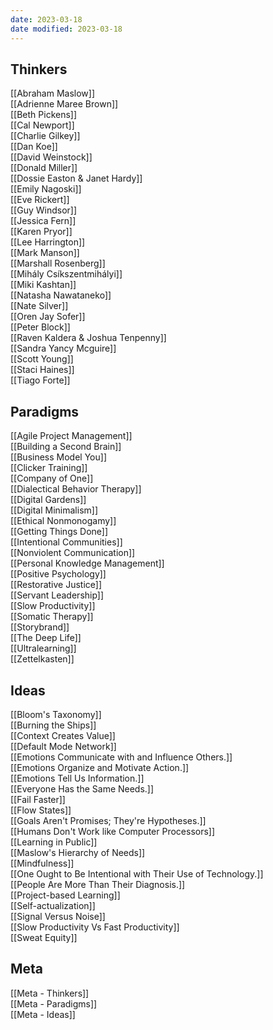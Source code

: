 ```yaml
---
date: 2023-03-18
date modified: 2023-03-18
---
```

## Thinkers
[[Abraham Maslow]]  
[[Adrienne Maree Brown]]  
[[Beth Pickens]]  
[[Cal Newport]]  
[[Charlie Gilkey]]  
[[Dan Koe]]  
[[David Weinstock]]  
[[Donald Miller]]  
[[Dossie Easton & Janet Hardy]]  
[[Emily Nagoski]]  
[[Eve Rickert]]  
[[Guy Windsor]]  
[[Jessica Fern]]  
[[Karen Pryor]]  
[[Lee Harrington]]  
[[Mark Manson]]  
[[Marshall Rosenberg]]  
[[Mihály Csíkszentmihályi]]  
[[Miki Kashtan]]  
[[Natasha Nawataneko]]  
[[Nate Silver]]  
[[Oren Jay Sofer]]  
[[Peter Block]]  
[[Raven Kaldera & Joshua Tenpenny]]  
[[Sandra Yancy Mcguire]]  
[[Scott Young]]  
[[Staci Haines]]  
[[Tiago Forte]]

## Paradigms
[[Agile Project Management]]  
[[Building a Second Brain]]  
[[Business Model You]]  
[[Clicker Training]]  
[[Company of One]]  
[[Dialectical Behavior Therapy]]  
[[Digital Gardens]]  
[[Digital Minimalism]]  
[[Ethical Nonmonogamy]]  
[[Getting Things Done]]  
[[Intentional Communities]]  
[[Nonviolent Communication]]  
[[Personal Knowledge Management]]  
[[Positive Psychology]]  
[[Restorative Justice]]  
[[Servant Leadership]]  
[[Slow Productivity]]  
[[Somatic Therapy]]  
[[Storybrand]]  
[[The Deep Life]]  
[[Ultralearning]]  
[[Zettelkasten]]

## Ideas
[[Bloom's Taxonomy]]  
[[Burning the Ships]]  
[[Context Creates Value]]  
[[Default Mode Network]]  
[[Emotions Communicate with and Influence Others.]]  
[[Emotions Organize and Motivate Action.]]  
[[Emotions Tell Us Information.]]  
[[Everyone Has the Same Needs.]]  
[[Fail Faster]]  
[[Flow States]]  
[[Goals Aren't Promises; They're Hypotheses.]]  
[[Humans Don't Work like Computer Processors]]  
[[Learning in Public]]  
[[Maslow's Hierarchy of Needs]]  
[[Mindfulness]]  
[[One Ought to Be Intentional with Their Use of Technology.]]  
[[People Are More Than Their Diagnosis.]]  
[[Project-based Learning]]  
[[Self-actualization]]  
[[Signal Versus Noise]]  
[[Slow Productivity Vs Fast Productivity]]  
[[Sweat Equity]]

## Meta
[[Meta - Thinkers]]  
[[Meta - Paradigms]]  
[[Meta - Ideas]]
